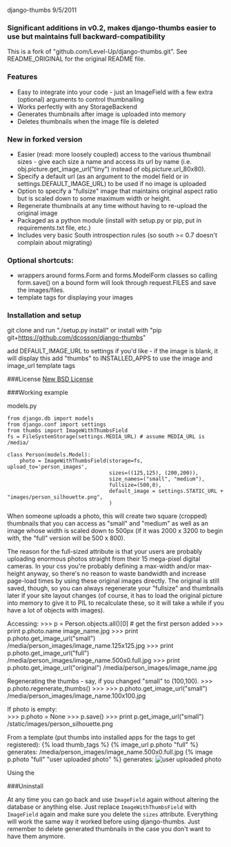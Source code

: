 django-thumbs
9/5/2011

### Significant additions in v0.2, makes django-thumbs easier to use but maintains full backward-compatibility

This is a fork of "github.com/Level-Up/django-thumbs.git".  See README_ORIGINAL for the original README file.

### Features
+ Easy to integrate into your code - just an ImageField with a few extra (optional) arguments to control thumbnailing
+ Works perfectly with any StorageBackend
+ Generates thumbnails after image is uploaded into memory
+ Deletes thumbnails when the image file is deleted

### New in forked version
+ Easier (read: more loosely coupled) access to the various thumbnail sizes - give each size a name and access its url by name (i.e. obj.picture.get_image_url("tiny") instead of obj.picture.url_80x80).
+ Specify a default url (as an argument to the model field or in settings.DEFAULT_IMAGE_URL) to be used if no image is uploaded
+ Option to specify a "fullsize" image that maintains original aspect ratio but is scaled down to some maximum width or height. 
+ Regenerate thumbnails at any time without having to re-upload the original image
+ Packaged as a python module (install with setup.py or pip, put in requirements.txt file, etc.)
+ Includes very basic South introspection rules (so south >= 0.7 doesn't complain about migrating)

### Optional shortcuts:
+ wrappers around forms.Form and forms.ModelForm classes so calling form.save() on a bound form will look through request.FILES and save the images/files.
+ template tags for displaying your images

### Installation and setup
git clone and run "./setup.py install" or install with "pip git+https://github.com/dcosson/django-thumbs" 

add DEFAULT_IMAGE_URL to settings if you'd like - if the image is blank, it will display this
add "thumbs"  to INSTALLED_APPS to use the image and image_url template tags 

###License
[New BSD License](http://www.opensource.org/licenses/bsd-license.php)

###Working example

models.py

    from django.db import models
    from django.conf import settings
    from thumbs import ImageWithThumbsField
    fs = FileSystemStorage(settings.MEDIA_URL) # assume MEDIA_URL is /media/
    
    class Person(models.Model):
        photo = ImageWithThumbsField(storage=fs, upload_to='person_images', 
                                     sizes=((125,125), (200,200)),
                                     size_names=("small", "medium"),
                                     fullsize=(500,0),
                                     default_image = settings.STATIC_URL + "images/person_silhouette.png",
                                     )
    
When someone uploads a photo, this will create two square (cropped) thumbnails that you can access as "small" and "medium" as well as an image whose width is scaled down to 500px  (if it was 2000 x 3200 to begin with, the "full" version will be 500 x 800).  

The reason for the full-sized attribute is that your users are probably uploading enormous photos straight from their 15 mega-pixel digital cameras.  In your css you're probably defining a max-width and/or max-height anyway, so there's no reason to waste bandwidth and increase page-load times by using these original images directly.  The original is still saved, though, so you can always regenerate your "fullsize" and thumbnails later if your site layout changes (of course, it has to load the original picture into memory to give it to PIL to recalculate these, so it will take a while if you have a lot of objects with images). 
    
Accessing:
    >>> p = Person.objects.all()[0] # get the first person added
    >>> print p.photo.name
    image_name.jpg
    >>> print p.photo.get_image_url("small")
    /media/person_images/image_name.125x125.jpg
    >>> print p.photo.get_image_url("full")
    /media/person_images/image_name.500x0.full.jpg
    >>> print p.photo.get_image_url("original")
    /media/person_images/image_name.jpg

Regenerating the thumbs - say, if you changed "small" to (100,100).
    >>> p.photo.regenerate_thumbs()
    >>>
    >>> p.photo.get_image_url("small")
    /media/person_images/image_name.100x100.jpg
  
If photo is empty:   
    >>> p.photo = None
    >>> p.save()
    >>> print p.get_image_url("small")
    /static/images/person_silhouette.png

From a template (put thumbs into installed apps for the tags to get registered):
{% load thumb_tags %}
{% image_url p.photo "full" %}  generates:  /media/person_images/image_name.500x0.full.jpg
{% image p.photo "full" "user uploaded photo" %} generates: <img src="/media/person_images/image_name.500x0.full.jpg" alt="user uploaded photo" />

Using the 

###Uninstall

At any time you can go back and use `ImageField` again without altering the database or anything else. 
Just replace `ImageWithThumbsField` with `ImageField` again and make sure you delete the `sizes` attribute. 
Everything will work the same way it worked before using django-thumbs. Just remember to delete generated 
thumbnails in the case you don't want to have them anymore.